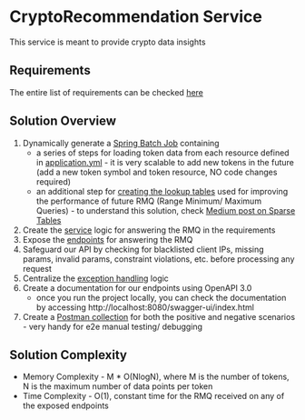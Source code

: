 # CryptoRecommendation Service

This service is meant to provide crypto data insights

## Requirements

The entire list of requirements can be checked [here](src/main/resources/requirements/Crypto%20Recommendations%20Service.pdf)

## Solution Overview

1. Dynamically generate a [Spring Batch Job](src/main/java/com/leonardolariu/cryptorecommendation/config/job/SpringBatchConfig.java) containing
    * a series of steps for loading token data from each resource defined in [application.yml](src/main/resources/application.yml) - it is very scalable to add new tokens in the future (add a new token symbol and token resource, NO code changes required)
    * an additional step for [creating the lookup tables](src/main/java/com/leonardolariu/cryptorecommendation/config/job/ComputeLookupTablesTasklet.java) used for improving the performance of future RMQ (Range Minimum/ Maximum Queries) - to understand this solution, check [Medium post on Sparse Tables](https://medium.com/nybles/sparse-table-f3981fbb1bc8)
2. Create the [service](src/main/java/com/leonardolariu/cryptorecommendation/service/CryptoRecommendationService.java) logic for answering the RMQ in the requirements
3. Expose the [endpoints](src/main/java/com/leonardolariu/cryptorecommendation/controller/CryptoRecommendationController.java) for answering the RMQ
4. Safeguard our API by checking for blacklisted client IPs, missing params, invalid params, constraint violations, etc. before processing any request
5. Centralize the [exception handling](src/main/java/com/leonardolariu/cryptorecommendation/exception/ErrorControllerAdvice.java) logic
6. Create a documentation for our endpoints using OpenAPI 3.0
   * once you run the project locally, you can check the documentation by accessing http://localhost:8080/swagger-ui/index.html
7. Create a [Postman collection](src/main/resources/postman-collection/crypto-recommendation.postman_collection.json) for both the positive and negative scenarios - very handy for e2e manual testing/ debugging

## Solution Complexity
* Memory Complexity - M * O(NlogN), where M is the number of tokens, N is the maximum number of data points per token
* Time Complexity - O(1), constant time for the RMQ received on any of the exposed endpoints